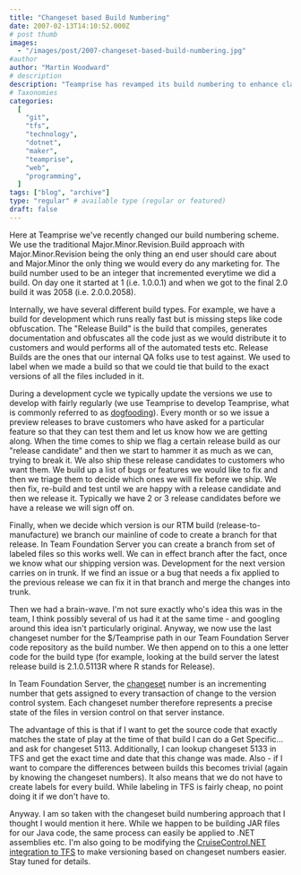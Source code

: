 ```yaml
---
title: "Changeset based Build Numbering"
date: 2007-02-13T14:10:52.000Z
# post thumb
images:
  - "/images/post/2007-changeset-based-build-numbering.jpg"
#author
author: "Martin Woodward"
# description
description: "Teamprise has revamped its build numbering to enhance clarity, focusing on user-friendly Major.Minor.Revision milestones for better tracking."
# Taxonomies
categories:
  [
    "git",
    "tfs",
    "technology",
    "dotnet",
    "maker",
    "teamprise",
    "web",
    "programming",
  ]
tags: ["blog", "archive"]
type: "regular" # available type (regular or featured)
draft: false
---
```


Here at Teamprise we've recently changed our build numbering scheme. We use the traditional Major.Minor.Revision.Build approach with Major.Minor.Revision being the only thing an end user should care about and Major.Minor the only thing we would every do any marketing for. The build number used to be an integer that incremented everytime we did a build. On day one it started at 1 (i.e. 1.0.0.1) and when we got to the final 2.0 build it was 2058 (i.e. 2.0.0.2058).

Internally, we have several different build types. For example, we have a build for development which runs really fast but is missing steps like code obfuscation. The "Release Build" is the build that compiles, generates documentation and obfuscates all the code just as we would distribute it to customers and would performs all of the automated tests etc. Release Builds are the ones that our internal QA folks use to test against. We used to label when we made a build so that we could tie that build to the exact versions of all the files included in it.

During a development cycle we typically update the versions we use to develop with fairly regularly (we use Teamprise to develop Teamprise, what is commonly referred to as [dogfooding](http://en.wikipedia.org/wiki/Eat_one)). Every month or so we issue a preview releases to brave customers who have asked for a particular feature so that they can test them and let us know how we are getting along. When the time comes to ship we flag a certain release build as our "release candidate" and then we start to hammer it as much as we can, trying to break it. We also ship these release candidates to customers who want them. We build up a list of bugs or features we would like to fix and then we triage them to decide which ones we will fix before we ship. We then fix, re-build and test until we are happy with a release candidate and then we release it. Typically we have 2 or 3 release candidates before we have a release we will sign off on.

Finally, when we decide which version is our RTM build (release-to-manufacture) we branch our mainline of code to create a branch for that release. In Team Foundation Server you can create a branch from set of labeled files so this works well. We can in effect branch after the fact, once we know what our shipping version was. Development for the next version carries on in trunk. If we find an issue or a bug that needs a fix applied to the previous release we can fix it in that branch and merge the changes into trunk.

Then we had a brain-wave. I'm not sure exactly who's idea this was in the team, I think possibly several of us had it at the same time - and googling around this idea isn't particularly original. Anyway, we now use the last changeset number for the $/Teamprise path in our Team Foundation Server code repository as the build number. We then append on to this a one letter code for the build type (for example, looking at the build server the latest release build is 2.1.0.5113R where R stands for Release).

In Team Foundation Server, the [changeset](<http://msdn2.microsoft.com/en-us/library/ms181408(VS.80).aspx>) number is an incrementing number that gets assigned to every transaction of change to the version control system. Each changeset number therefore represents a precise state of the files in version control on that server instance.

The advantage of this is that if I want to get the source code that exactly matches the state of play at the time of that build I can do a Get Specific... and ask for changeset 5113. Additionally, I can lookup changeset 5133 in TFS and get the exact time and date that this change was made. Also - if I want to compare the differences between builds this becomes trivial (again by knowing the changeset numbers). It also means that we do not have to create labels for every build. While labeling in TFS is fairly cheap, no point doing it if we don't have to.

Anyway. I am so taken with the changeset build numbering approach that I thought I would mention it here. While we happen to be building JAR files for our Java code, the same process can easily be applied to .NET assemblies etc. I'm also going to be modifying the [CruiseControl.NET integration to TFS](http://www.codeplex.com/TFSCCNetPlugin/) to make versioning based on changeset numbers easier. Stay tuned for details.
